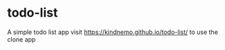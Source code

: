 # todo-list
A simple todo list app 
visit https://kindnemo.github.io/todo-list/ to use the clone app
